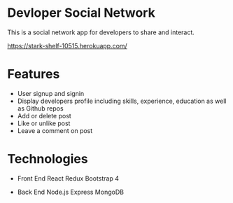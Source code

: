 # Devloper Social Network
This is a social network app for developers to share and interact.

https://stark-shelf-10515.herokuapp.com/

# Features
* User signup and signin
* Display developers profile including skills, experience, education as well as Github repos
* Add or delete post
* Like or unlike post
* Leave a comment on post

# Technologies
* Front End
React
Redux
Bootstrap 4

* Back End
Node.js
Express
MongoDB

